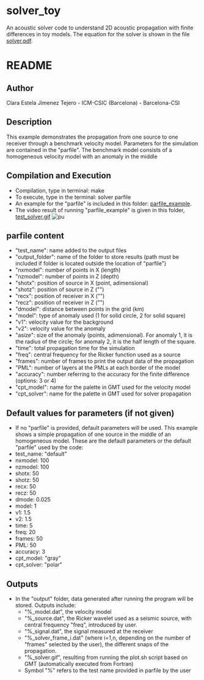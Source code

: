 # solver_toy
An acoustic solver code to understand 2D acoustic propagation with finite differences in toy models. The equation for the solver is shown in the file [solver.pdf](solver.pdf).

# README

## Author
Clara Estela Jimenez Tejero - ICM-CSIC (Barcelona) - Barcelona-CSI

## Description
This example demonstrates the propagation from one source to one receiver through a benchmark velocity model. Parameters for the simulation are contained in the "parfile". The benchmark model consists of a homogeneous velocity model with an anomaly in the middle
    
## Compilation and Execution
- Compilation, type in terminal:
  	make
- To execute, type in the terminal:
	solver parfile
- An example for the "parfile" is included in this folder: [parfile_example](parfile_example).
- The video result of running "parfile_example" is given in this folder, [test_solver.gif](test_solver.gif)
  ![pu](https://github.com/ejimeneztejero/solver_toy/test_solver.gif)

## parfile content
- "test_name": name added to the output files
- "output_folder": name of the folder to store results (path must be included if folder is located outside the location of "parfile")
- "nxmodel": number of points in X (length)
- "nzmodel": number of points in Z (depth)
- "shotx": position of source in X (point, adimensional)
- "shotz": position of source in Z ("")
- "recx": position of receiver in X ("")
- "recz": position of receiver in Z ("")
- "dmodel": distance between points in the grid (km)
- "model": type of anomaly used (1 for solid circle, 2 for solid square)
- "v1": velocity value for the background
- "v2": velocity value for the anomaly
- "asize": size of the anomaly (points, adimensional). For anomaly 1, it is the radius of the circle; for anomaly 2, it is the half length of the square.
- "time": total propagation time for the simulation
- "freq": central frequency for the Ricker function used as a source
- "frames": number of frames to print the output data of the propagation
- "PML": number of layers at the PMLs at each border of the model
- "accuracy": number referring to the accuracy for the finite difference (options: 3 or 4)
- "cpt_model": name for the palette in GMT used for the velocity model
- "cpt_solver": name for the palette in GMT used for solver propagation
  
## Default values for parameters (if not given)
- If no "parfile" is provided, default parameters will be used. This example shows a simple propagation of one source in the middle of an homogeneous model. These are the default parameters or the default "parfile" used by the code:
- test_name: "default"
- nxmodel: 100
- nzmodel: 100
- shotx: 50
- shotz: 50
- recx: 50
- recz: 50
- dmode: 0.025
- model: 1
- v1: 1.5
- v2: 1.5
- time: 5
- freq: 20
- frames: 50
- PML: 50
- accuracy: 3
- cpt_model: "gray"
- cpt_solver: "polar"
  
## Outputs
- In the "output" folder, data generated after running the program will be stored. Outputs include:
  - "%_model.dat", the velocity model
  - "%_source.dat", the Ricker wavelet used as a seismic source, with central frequency "freq", introduced by user.
  - "%_signal.dat", the signal measured at the receiver
  - "%_solver_frame_i.dat" (where i=1,n, depending on the number of "frames" selected by the user), the different snaps of the propagation.
  - "%_solver.gif", resulting from running the plot.sh script based on GMT (automatically executed from Fortran)
  - Symbol "%" refers to the test name provided in parfile by the user

